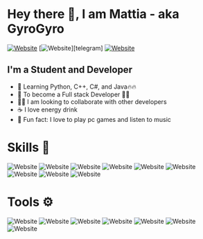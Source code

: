 <h1>Hey there 👋, I am Mattia - aka GyroGyro</h1>

[![Website](https://img.shields.io/badge/instagram-%23E1306C.svg?&style=for-the-badge&logo=instagram&logoColor=white)][instagram]
[![Website](https://img.shields.io/badge/telegram-%230088CC.svg?&style=for-the-badge&logo=telegram&logoColor=white")][telegram]
[![Website](https://img.shields.io/badge/discord-%237289da.svg?&style=for-the-badge&logo=discord&logoColor=white)](GyroGyro#2055)

<h2>I'm a Student and Developer</h2>

- 🏫 Learning Python, C++, C#, and Java🔥🔥
- 🥅 To become a Full stack Developer 👩‍💻
- 👯‍♂️ I am looking to collaborate with other developers
- ☕ I love energy drink
- 🎉 Fun fact: I love to play pc games and listen to music

<h1>Skills 🚀</h1> 

![Website](https://img.shields.io/badge/python-%233776AB.svg?&style=for-the-badge&logo=python&logoColor=white)
![Website](https://img.shields.io/badge/java-%235382a1.svg?&style=for-the-badge&logo=java&logoColor=white)
![Website](https://img.shields.io/badge/javascript-%23F0DB4F.svg?&style=for-the-badge&logo=javascript&logoColor=white)
![Website](https://img.shields.io/badge/Flutter%20-%2302569B.svg?&style=for-the-badge&logo=Flutter&logoColor=white)
![Website](https://img.shields.io/badge/Django%20-%234ea94b.svg?&style=for-the-badge&logo=Django&logoColor=white)
![Website](https://img.shields.io/badge/MongoDB-%234ea94b.svg?&style=for-the-badge&logo=mongodb&logoColor=white)
![Website](https://img.shields.io/badge/html5%20-%23E34F26.svg?&style=for-the-badge&logo=html5&logoColor=white)
![Website](https://img.shields.io/badge/css3%20-%231572B6.svg?&style=for-the-badge&logo=css3&logoColor=white)
![Website](https://img.shields.io/badge/Apache%20Airflow%20-%23007A88.svg?&style=for-the-badge&logo=Apache-Airflow&logoColor=white)


<h1>Tools ⚙</h1>

![Website](https://img.shields.io/badge/Linux-%23FCC624.svg?&style=for-the-badge&logo=linux&logoColor=black)
![Website](https://img.shields.io/badge/GIT-%23F05032.svg?&style=for-the-badge&logo=git&logoColor=white)
![Website](https://img.shields.io/badge/GITHUB-%23181717.svg?&style=for-the-badge&logo=github&logoColor=white)
![Website](https://img.shields.io/badge/PyCharm-%23000000.svg?&style=for-the-badge&logo=pycharm&logoColor=white)
![Website](https://img.shields.io/badge/Eclipse-%232C2255.svg?&style=for-the-badge&logo=eclipse&logoColor=white)
![Website](https://img.shields.io/badge/VS--CODE-%23007ACC.svg?&style=for-the-badge&logo=visual-studio-code&logoColor=white)
![Website](https://img.shields.io/badge/AndroidStudio-%233DDC84.svg?&style=for-the-badge&logo=android-studio&logoColor=white)


[telegram]: https://t.me/GyroGyro
[instagram]: https://www.instagram.com/GyroGyro.py
